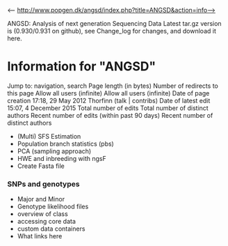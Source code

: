 <-- http://www.popgen.dk/angsd/index.php?title=ANGSD&action=info-->

ANGSD: Analysis of next generation Sequencing Data
Latest tar.gz version is (0.930/0.931 on github), see Change_log for changes, and download it  here.
# Information for "ANGSD"
Jump to: navigation, search
Page length (in bytes)
Number of redirects to this page
Allow all users (infinite)
Allow all users (infinite)
Date of page creation
17:18, 29 May 2012
Thorfinn (talk | contribs)
Date of latest edit
15:07, 4 December 2015
Total number of edits
Total number of distinct authors
Recent number of edits (within past 90 days)
Recent number of distinct authors
* (Multi) SFS Estimation
* Population branch statistics (pbs)
* PCA (sampling approach)
* HWE and inbreeding with ngsF
* Create Fasta file
### SNPs and genotypes
* Major and Minor
* Genotype likelihood files
* overview of class
* accessing core data
* custom data containers
* What links here